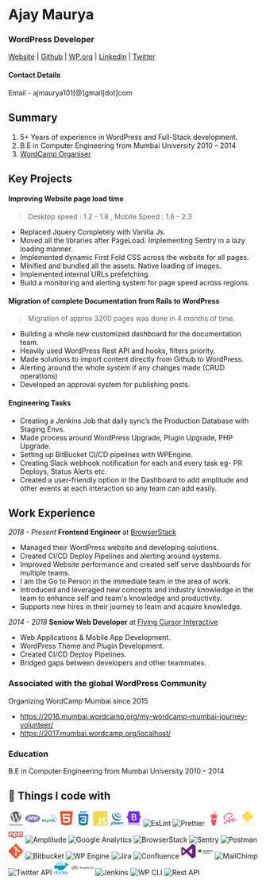 # Ajay Maurya
### WordPress Developer
[Website](http://www.ajmaurya.com/) | [Github](https://github.com/ajmaurya99) | [WP.org](https://profiles.wordpress.org/ajmaurya) | [Linkedin](https://linkedin.com/in/ajaymauryaa) | [Twitter](https://twitter.com/aalootechie)

#### Contact Details
Email - ajmaurya101[@]gmail[dot]com

## Summary
1. 5+ Years of experience in WordPress and Full-Stack development.
2. B.E in Computer Engineering from Mumbai University 2010 – 2014
3. [WordCamp Organiser](https://2017.mumbai.wordcamp.org/localhost/)

## Key Projects

#### Improving Website page load time
> Desktop speed : 1.2 - 1.8 , Mobile Speed : 1.6 - 2.3
  - Replaced  Jquery Completely with Vanilla Js.
  - Moved all the libraries after PageLoad.  Implementing Sentry in a lazy loading manner.
  - Implemented dynamic First Fold CSS across the website for all pages.
  - Minified and bundled all the assets. Native loading of images.
  - Implemented internal URLs prefetching.
  - Build a monitoring and alerting system for page speed across regions.
  
  #### Migration of complete  Documentation from Rails to WordPress
> Migration of approx 3200 pages was done in 4 months of time.
  - Building a whole new customized dashboard for the documentation team.
  - Heavily used WordPress Rest API and hooks, filters priority.
  - Made solutions to import content directly from Github to WordPress.
  - Alerting around the whole system if any changes made (CRUD operations)
  - Developed an approval system for publishing posts.
  
   #### Engineering Tasks
  - Creating a Jenkins Job that daily sync’s the Production Database with Staging Envs.
  - Made process around WordPress Upgrade, Plugin Upgrade, PHP Upgrade.
  - Setting up BitBucket CI/CD  pipelines with WPEngine.
  - Creating Slack webhook notification for each and every task eg- PR Deploys, Status Alerts etc.
  - Created a user-friendly option in the Dashboard to add amplitude and other events at each interaction so any team can add easily.
 

## Work Experience
*2018 - Present*  **Frontend Engineer** at  [BrowserStack](https://www.browserstack.com/)
* Managed their WordPress website and developing solutions.
* Created CI/CD Deploy Pipelines and alerting around systems.
* Improved Website performance and created self serve dashboards for multiple teams.
* I am the Go to Person in the immediate team in the area of work.
* Introduced and leveraged new concepts and industry knowledge in the team to enhance self and team's knowledge and productivity.
* Supports new hires in their journey to learn and acquire knowledge.

*2014 - 2018*  **Seniow Web Developer** at  [Flying Cursor Interactive](https://flyingcursor.com/)
* Web Applications & Mobile App Development.
* WordPress Theme and Plugin Development.
* Created CI/CD Deploy Pipelines.
* Bridged gaps between developers and other teammates.


### Associated with the global WordPress Community

 Organizing WordCamp Mumbai since 2015
 
 - https://2016.mumbai.wordcamp.org/my-wordcamp-mumbai-journey-volunteer/
 - https://2017.mumbai.wordcamp.org/localhost/
 
 ### Education
 
 B.E in Computer Engineering from Mumbai University 2010 – 2014
 
 <h2>🚀 Things I code with</h2>
 
<p align="left">
<img src="https://raw.githubusercontent.com/devicons/devicon/master/icons/wordpress/wordpress-plain-wordmark.svg" title="WordPress" alt="WordPress" width="30" height="30" />
<img src="https://raw.githubusercontent.com/devicons/devicon/master/icons/php/php-plain.svg" alt="PHP" title="PHP" width="30" height="30" />
<img src="https://raw.githubusercontent.com/devicons/devicon/master/icons/mysql/mysql-plain-wordmark.svg" alt="My SQL" title="My SQL" width="30" height="30" />
<img src="https://raw.githubusercontent.com/devicons/devicon/master/icons/html5/html5-plain.svg" alt="HTML5" title="HTML5" width="30" height="30" />
<img src="https://raw.githubusercontent.com/devicons/devicon/master/icons/css3/css3-plain-wordmark.svg" alt="CSS3" title="CSS3" width="30" height="30" />
<img src="https://raw.githubusercontent.com/devicons/devicon/master/icons/javascript/javascript-plain.svg" alt="JavaScript" title="JavaScript" width="30" height="30" />
<img src="https://raw.githubusercontent.com/devicons/devicon/master/icons/jquery/jquery-plain-wordmark.svg" alt="Jquery" title="Jquery" width="30" height="30" />
<img src="https://raw.githubusercontent.com/devicons/devicon/master/icons/bootstrap/bootstrap-plain-wordmark.svg" alt="Bootstrap" title="Bootstrap" width="30" height="30" />
<img src="https://img.shields.io/badge/-EsLint-764ABC?style=flat-square&logo=eslint&logoColor=white" alt="EsLint" title="EsLint"  height="25" />
<img src="https://img.shields.io/badge/-Prettier-F7B93E?style=flat-square&logo=prettier&logoColor=white" alt="Prettier" title="Prettier" height="25" />
<img src="https://raw.githubusercontent.com/devicons/devicon/master/icons/gulp/gulp-plain.svg" alt="Gulp" title="Gulp" width="30" height="30" />
<img src="https://raw.githubusercontent.com/devicons/devicon/master/icons/sass/sass-original.svg" alt="Sass" title="Sass" width="30" height="30" />
<img src="https://raw.githubusercontent.com/devicons/devicon/master/icons/python/python-plain-wordmark.svg" alt="Python" title="Python" width="30" height="30" />
<img src="https://raw.githubusercontent.com/devicons/devicon/master/icons/npm/npm-original-wordmark.svg" alt="NPM" title="NPM" width="30" height="30" />
<img src="https://img.shields.io/badge/-Amplitude-2088FF?style=flat-square&logo=google-analytics&logoColor=white" alt="Amplitude" title="Amplitude"  height="25" />
<img src="https://img.shields.io/badge/-Google Analytics-2088FF?style=flat-square&logo=google-analytics&logoColor=white" alt="Google Analytics" title="Google Analytics" height="25" />
<img src="https://www.browserstack.com/images/layout/browserstack-logo-600x315.png" alt="BrowserStack" title="BrowserStack" height="30" />
<img src="https://img.shields.io/badge/-Sentry-ea2845?style=flat-square&logo=sentry&logoColor=white" alt="Sentry" title="Sentry" height="25" />
<img src="https://img.shields.io/badge/-Postman-FB542B?style=flat-square&logo=postman&logoColor=white" alt="Postman" title="Postman" height="25" />
<img src="https://raw.githubusercontent.com/devicons/devicon/master/icons/git/git-plain.svg" alt="Git" title="Git" width="30" height="30" />
<img src="https://img.shields.io/badge/-Bit_Bucket-007ACC?style=flat-square&logo=bitbucket&logoColor=white" alt="Bitbucket" title="Bitbucket" height="25" />
<img src="https://img.shields.io/badge/-WP_Engine-430098?style=flat-square&logo=wp-engine&logoColor=white" alt="WP Engine" title="WP Engine" height="25" />
<img src="https://img.shields.io/badge/-Jira-2088FF?style=flat-square&logo=jira&logoColor=white" alt="Jira" title="Jira" height="25" />
<img src="https://img.shields.io/badge/-Confluence-2088FF?style=flat-square&logo=confluence&logoColor=white" alt="Confluence" title="Confluence" height="25" />
<img src="https://raw.githubusercontent.com/devicons/devicon/master/icons/visualstudio/visualstudio-plain.svg" alt="VS Code" title="VS Code" width="30" height="30" />
<img src="https://raw.githubusercontent.com/devicons/devicon/master/icons/phpstorm/phpstorm-plain-wordmark.svg" alt="PHP Storm" title="PHP Storm" width="30" height="30" />
<img src="https://img.shields.io/badge/-MailChimp-F9A03C?style=flat-square&logo=mailchimp&logoColor=white" alt="MailChimp" title="MailChimp"  height="25" />
<img src="https://img.shields.io/badge/-Twitter_API-2088FF?style=flat-square&logo=twitter&logoColor=white" alt="Twitter API" title="Twitter API"  height="25" />
<img src="https://raw.githubusercontent.com/devicons/devicon/master/icons/docker/docker-plain-wordmark.svg" alt="Docker" title="Docker" width="30" height="30" />
<img src="https://raw.githubusercontent.com/devicons/devicon/master/icons/travis/travis-plain-wordmark.svg" alt="Travis CI" title="Travis CI" width="45" height="30" />
<img src="https://img.shields.io/badge/-Jenkins-FB542B?style=flat-square&logo=jenkins&logoColor=white" alt="Jenkins" title="Jenkins  height="25" />
<img src="https://wp-cli.org/assets/img/wp-cli-logo-inverted.png" alt="WP CLI" title="WP CLI"  height="25" />
<img src="https://www.univention.com/wp-content/uploads/2020/04/200416-rest-api.jpg" alt="Rest API" title="Rest API"  height="25" />
</p>

